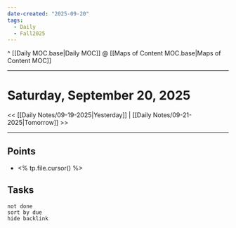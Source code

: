 ```yaml
---
date-created: "2025-09-20"
tags:
  - Daily
  - Fall2025
---
```

^ [[Daily MOC.base|Daily MOC]]
@ [[Maps of Content MOC.base|Maps of Content MOC]]

---
# Saturday, September 20, 2025
<< [[Daily Notes/09-19-2025|Yesterday]] | [[Daily Notes/09-21-2025|Tomorrow]] >>

---
## Points
- <% tp.file.cursor() %>

## Tasks
```tasks
not done
sort by due
hide backlink
```
